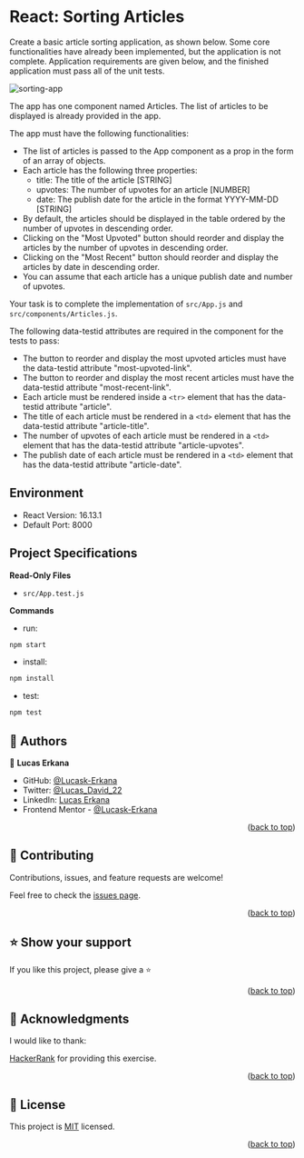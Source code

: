 # React: Sorting Articles  

Create a basic article sorting application, as shown below. Some core functionalities have already been implemented, but the application is not complete. Application requirements are given below, and the finished application must pass all of the unit tests.

![sorting-app](https://hrcdn.net/s3_pub/istreet-assets/YkVzgbGgMj0cfT9P97s8jg/sorting-articles.gif)

The app has one component named Articles. The list of articles to be displayed is already provided in the app.

The app must have the following functionalities:

- The list of articles is passed to the App component as a prop in the form of an array of objects.
- Each article has the following three properties:
  - title: The title of the article [STRING]
  - upvotes: The number of upvotes for an article [NUMBER]
  - date: The publish date for the article in the format YYYY-MM-DD [STRING]
- By default, the articles should be displayed in the table ordered by the number of upvotes in descending order.
- Clicking on the "Most Upvoted" button should reorder and display the articles by the number of upvotes in descending order.
- Clicking on the "Most Recent" button should reorder and display the articles by date in descending order.
- You can assume that each article has a unique publish date and number of upvotes.

Your task is to complete the implementation of `src/App.js` and `src/components/Articles.js`.

The following data-testid attributes are required in the component for the tests to pass:

- The button to reorder and display the most upvoted articles must have the data-testid attribute "most-upvoted-link".
- The button to reorder and display the most recent articles must have the data-testid attribute "most-recent-link".
- Each article must be rendered inside a `<tr>` element that has the data-testid attribute "article".
- The title of each article must be rendered in a `<td>` element that has the data-testid attribute "article-title".
- The number of upvotes of each article must be rendered in a `<td>` element that has the data-testid attribute "article-upvotes".
- The publish date of each article must be rendered in a `<td>` element that has the data-testid attribute "article-date".

## Environment 

- React Version: 16.13.1
- Default Port: 8000

## Project Specifications 

**Read-Only Files**
- `src/App.test.js`

**Commands**
- run: 
```bash
npm start
```
- install: 
```bash
npm install
```
- test: 
```bash
npm test
```
## 👥 Authors <a name="authors"></a>

👤 **Lucas Erkana**

- GitHub: [@Lucask-Erkana](https://github.com/Lucask-Erkana)
- Twitter: [@Lucas_David_22](https://twitter.com/@Lucas_David_22)
- LinkedIn: [Lucas Erkana](https://www.linkedin.com/in/lucas-erkana/)
- Frontend Mentor - [@Lucask-Erkana](https://www.frontendmentor.io/profile/Lucask-Erkana)


<p align="right">(<a href="#readme-top">back to top</a>)</p>

<!-- CONTRIBUTING -->

## 🤝 Contributing <a name="contributing"></a>

Contributions, issues, and feature requests are welcome!

<!-- Feel free to check the [issues page](https://github.com/Lucas-Erkana/Streamflix-Backend/issues). -->

Feel free to check the [issues page](https://github.com/Lucas-Erkana/SlideshowApp/issues).

<p align="right">(<a href="#readme-top">back to top</a>)</p>

<!-- SUPPORT -->

## ⭐️ Show your support <a name="support"></a>

If you like this project, please give a ⭐️

<p align="right">(<a href="#readme-top">back to top</a>)</p>

<!-- ACKNOWLEDGEMENTS -->

## 🙏 Acknowledgments <a name="acknowledgements"></a>

I would like to thank:

[HackerRank](https://www.hackerrank.com/) for providing this exercise.

<!-- - [Murat Korkmaz](https://www.behance.net/muratk) for a beautiful, efficient, and accessible user interface [Design](https://www.behance.net/gallery/26425031/Vespa-Responsive-Redesign). -->



<p align="right">(<a href="#readme-top">back to top</a>)</p>

<!-- LICENSE -->

## 📝 License <a name="license"></a>

This project is [MIT](./LICENSE) licensed.

<p align="right">(<a href="#readme-top">back to top</a>)</p>
